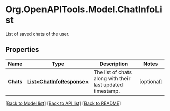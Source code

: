 # Org.OpenAPITools.Model.ChatInfoList
List of saved chats of the user.

## Properties

Name | Type | Description | Notes
------------ | ------------- | ------------- | -------------
**Chats** | [**List&lt;ChatInfoResponse&gt;**](ChatInfoResponse.md) | The list of chats along with their last updated timestamp. | [optional] 

[[Back to Model list]](../README.md#documentation-for-models) [[Back to API list]](../README.md#documentation-for-api-endpoints) [[Back to README]](../README.md)

